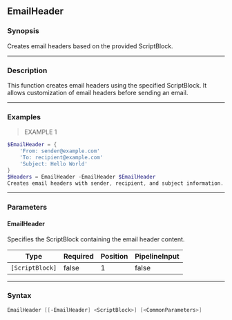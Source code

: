 EmailHeader
-----------

### Synopsis
Creates email headers based on the provided ScriptBlock.

---

### Description

This function creates email headers using the specified ScriptBlock. It allows customization of email headers before sending an email.

---

### Examples
> EXAMPLE 1

```PowerShell
$EmailHeader = {
    'From: sender@example.com'
    'To: recipient@example.com'
    'Subject: Hello World'
}
$Headers = EmailHeader -EmailHeader $EmailHeader
Creates email headers with sender, recipient, and subject information.
```

---

### Parameters
#### **EmailHeader**
Specifies the ScriptBlock containing the email header content.

|Type           |Required|Position|PipelineInput|
|---------------|--------|--------|-------------|
|`[ScriptBlock]`|false   |1       |false        |

---

### Syntax
```PowerShell
EmailHeader [[-EmailHeader] <ScriptBlock>] [<CommonParameters>]
```
